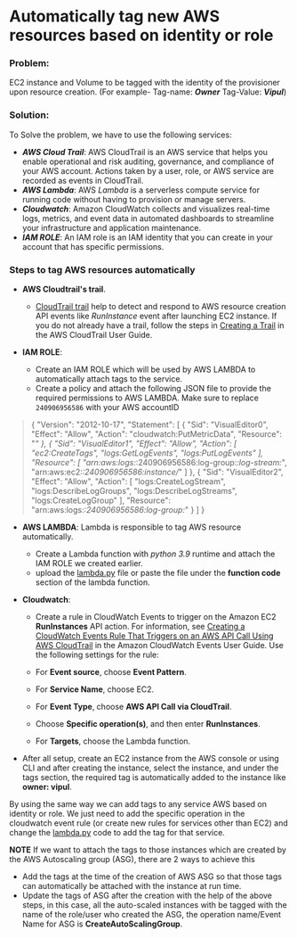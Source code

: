 
# Automatically tag new AWS resources based on identity or role
### Problem:
EC2 instance and Volume to be tagged with the identity of the provisioner upon resource creation. (For example- Tag-name: **_Owner_** Tag-Value: **_Vipul_**)

### Solution:

To Solve the problem, we have to use the following services:

- **_AWS Cloud Trail_**: AWS CloudTrail is an AWS service that helps you enable operational and risk auditing, governance, and compliance of your AWS account. Actions taken by a user, role, or AWS service are recorded as events in CloudTrail.
- **_AWS Lambda_**: AWS _Lambda_ is a serverless compute service for running code without having to provision or manage servers.
- **_Cloudwatch_**: Amazon CloudWatch collects and visualizes real-time logs, metrics, and event data in automated dashboards to streamline your infrastructure and application maintenance.
- **_IAM ROLE_**: An IAM role is an IAM identity that you can create in your account that has specific permissions.

### Steps to tag AWS resources automatically
-  **AWS Cloudtrail's trail**.
    - [CloudTrail trail](https://docs.aws.amazon.com/awscloudtrail/latest/userguide/cloudtrail-concepts.html#cloudtrail-concepts-trails) help to detect and respond to AWS resource creation API events like _RunInstance_ event after launching EC2 instance. If you do not already have a trail, follow the steps in [Creating a Trail](https://docs.aws.amazon.com/awscloudtrail/latest/userguide/cloudtrail-create-a-trail-using-the-console-first-time.html) in the AWS CloudTrail User Guide.

- **IAM ROLE**:

    - Create an IAM ROLE which will be used by AWS LAMBDA to automatically attach tags to the service.
    - Create a policy and attach the following JSON file to provide the required permissions to AWS LAMBDA. Make sure to replace `240906956586` with your AWS accountID
    
> {
	"Version": "2012-10-17",
	"Statement": [
    	{
        	"Sid": "VisualEditor0",
        	"Effect": "Allow",
        	"Action": "cloudwatch:PutMetricData",
        	"Resource": "*"
    	},
    	{
        	"Sid": "VisualEditor1",
        	"Effect": "Allow",
        	"Action": [
            	"ec2:CreateTags",
            	"logs:GetLogEvents",
            	"logs:PutLogEvents"
        	],
        	"Resource": [
            	"arn:aws:logs:*:240906956586:log-group:*:log-stream:*",
            	"arn:aws:ec2:*:240906956586:instance/*"
        	]
    	},
    	{
        	"Sid": "VisualEditor2",
        	"Effect": "Allow",
        	"Action": [
            	"logs:CreateLogStream",
            	"logs:DescribeLogGroups",
            	"logs:DescribeLogStreams",
            	"logs:CreateLogGroup"
        	],
        	"Resource": "arn:aws:logs:*:240906956586:log-group:*"
    	}
	]
}


- **AWS LAMBDA**: Lambda is responsible to tag AWS resource automatically.

    - Create a Lambda function with _python 3.9_ runtime and attach the IAM ROLE we created earlier.
    - upload the [lambda.py](https://github.com/vipulJain05/AutoTagResource/blob/master/lambda.py) file or paste the file under the **function code** section of the lambda function.
- **Cloudwatch**:

    - Create a rule in CloudWatch Events to trigger on the Amazon EC2  **RunInstances**  API action. For information, see  [Creating a CloudWatch Events Rule That Triggers on an AWS API Call Using AWS CloudTrail](https://docs.aws.amazon.com/AmazonCloudWatch/latest/events/Create-CloudWatch-Events-CloudTrail-Rule.html)  in the Amazon CloudWatch Events User Guide. Use the following settings for the rule:

   	 -   For  **Event source**, choose  **Event Pattern**.
   	 -   For  **Service Name**, choose EC2.
   	 -   For  **Event Type**, choose  **AWS API Call via CloudTrail**.
   	 -   Choose  **Specific operation(s)**, and then enter  **RunInstances**.
   	 -   For  **Targets**, choose the Lambda function.


- After all setup, create an EC2 instance from the AWS console or using CLI and after creating the instance, select the instance, and under the tags section, the required tag is automatically added to the instance like **owner: vipul**.

By using the same way we can add tags to any service AWS based on identity or role. We just need to add the specific operation in the cloudwatch event rule (or create new rules for services other than EC2) and change the [lambda.py](https://github.com/vipulJain05/AutoTagResource/blob/master/lambda.py) code to add the tag for that service.

**NOTE** If we want to attach the tags to those instances which are created by the AWS Autoscaling group (ASG), there are 2 ways to achieve this

- Add the tags at the time of the creation of AWS ASG so that those tags can automatically be attached with the instance at run time.
- Update the tags of ASG after the creation with the help of the above steps, in this case, all the auto-scaled instances with be tagged with the name of the role/user who created the ASG, the operation name/Event Name for ASG is **CreateAutoScalingGroup**.



